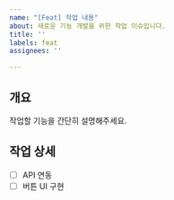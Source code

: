 ```yaml
---
name: "[Feat] 작업 내용"
about: 새로운 기능 개발을 위한 작업 이슈입니다.
title: ''
labels: feat
assignees: ''

---
```


## 개요
작업할 기능을 간단히 설명해주세요.

## 작업 상세
- [ ] API 연동
- [ ] 버튼 UI 구현
